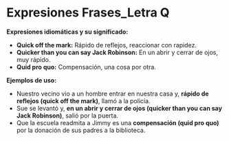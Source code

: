 # Expresiones Frases_Letra Q



**Expresiones idiomáticas y su significado:**

*   **Quick off the mark:** Rápido de reflejos, reaccionar con rapidez.
*   **Quicker than you can say Jack Robinson:** En un abrir y cerrar de ojos, muy rápido.
*   **Quid pro quo:** Compensación, una cosa por otra.

**Ejemplos de uso:**

*   Nuestro vecino vio a un hombre entrar en nuestra casa y, **rápido de reflejos (quick off the mark)**, llamó a la policía.
*   Sue se levantó y, **en un abrir y cerrar de ojos (quicker than you can say Jack Robinson)**, salió por la puerta.
*   Que la escuela readmita a Jimmy es una **compensación (quid pro quo)** por la donación de sus padres a la biblioteca.

